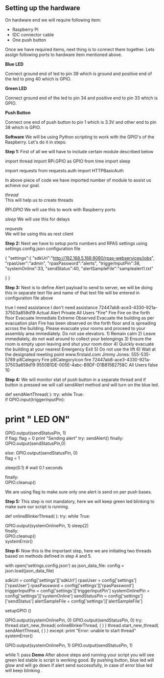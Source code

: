 Setting up the hardware
-----------------------

On hardware end we will require following item:

- Raspberry PI 
- IDC connector cable 
- One push button

Once we have required items, next thing is to connect them together. Lets assign following ports to hardware item mentioned above.

**Blue LED**

Connect ground end of led to pin 39 which is ground and positive end of the led to ping 40 which is GPIO.

**Green LED**

Connect ground end of the led to pin 34 and positive end to pin 33 which is GPIO.

**Push Button**

Connect one end of push button to pin 1 which is 3.3V and other end to pin 38 which is GPIO.

**Software**
We will be using Python scripting to work with the GPIO's of the Raspberry. Let's do it in steps:

**Step 1:**
First of all we will have to include certain module described below

import thread 
import RPi.GPIO as GPIO
from time import sleep

import requests
from requests.auth import HTTPBasicAuth

In above piece of code we have imported number of module to assist us achieve our goal.

*thread*	
This will help us to create threads

*RPi.GPIO*
We will use this to work with Raspberry ports

*sleep*	
We will use this for delays

*requests*	
We will be using this as rest client

**Step 2:**
Next we have to setup ports numbers and RPAS settings using settings.config.json configuration file

{
"settings":{
"sdkUrl":"http://192.168.5.168:8080/rpas-webservices/jobs",
"rpasUser":"admin",
"rpasPassword":"alerts",
"triggerInputPin":38,
"systemOnline":33,
"sendStatus":40,
"alertSampleFile":"samplealert1.txt"

}
}

**Step 3:**
Next is to define Alert payload to send to server, we will be doing this in separate text file and name of that text file will be entered in configuration file above

<Job xmlns:ns2="urn:oasis:names:tc:emergency:cap:1.2">
<acknowledgement>
<isRequired>true</isRequired>
<option1>I need assistance</option1>
<option2>I don't need assistance</option2>
</acknowledgement>
<alert>
<ns2:identifier>72447ab8-ace3-4330-921a-37503a858d19</ns2:identifier>
<ns2:sender ></ns2:sender>
<ns2:status>Actual</ns2:status>
<ns2:msgType>Alert</ns2:msgType>
<ns2:source ></ns2:source>
<ns2:scope>Private</ns2:scope>
<ns2:restriction></ns2:restriction>
<ns2:addresses>All Users</ns2:addresses>
<ns2:note></ns2:note>
<ns2:references></ns2:references>
<ns2:incidents>"Fire"</ns2:incidents>
<ns2:info>
<ns2:category>Fire</ns2:category>
<ns2:event>Fire on the forth floor</ns2:event>
<ns2:responseType>Evacuate</ns2:responseType>
<ns2:urgency>Immediate</ns2:urgency>
<ns2:severity>Extreme</ns2:severity>
<ns2:certainty>Observed</ns2:certainty>
<ns2:audience></ns2:audience>
<ns2:senderName></ns2:senderName>
<ns2:headline>Evacuate the building as per evacuation plan</ns2:headline>
<ns2:description>Fire has been observed on the forth floor and is spreading across the building. Please evacuate your rooms and proceed to your assembly area immediately. Do not use elevators.</ns2:description>
<ns2:instruction>1) Remain calm
2) Leave immediately, do not wait around to collect your belongings
3) Ensure the room is empty upon leaving and shut your room door
4) Quickly evacuate the building at your nearest Emergency Exit
5) Do not use the lift
6) Wait at the designated meeting point</ns2:instruction>
<ns2:web>www.firstaid.com</ns2:web>
<ns2:contact>Jimmy Jones: 555-535-5789</ns2:contact>
<ns2:parameter>
<ns2:valueName>p8Category</ns2:valueName>
<ns2:value>Fire</ns2:value>
</ns2:parameter>
<ns2:parameter>
<ns2:valueName>p8CategoryIcon</ns2:valueName>
<ns2:value>fire</ns2:value>
</ns2:parameter>
</ns2:info>
</alert>
<alertId>72447ab8-ace3-4330-921a-37503a858d19</alertId>
<groupId>9550B1DE-005E-4abc-B9DF-D1B815B2758C</groupId>
<groupName>All Users</groupName>
<important>false</important>
<validForMins>10</validForMins>
</Job>

**Step 4:**
We will monitor stat of push button in a separate thread and if button is pressed we will call sendAlert method and will turn on the blue led. 

def sendAlertThread( ):
try:
while True:            
if GPIO.input(triggerInputPin): 
# print " LED ON"
GPIO.output(sendStatusPin, 1)         
if flag:
flag = 0
print "Sending alert"
try:
sendAlert()
finally:
GPIO.output(sendStatusPin,0)

else:
GPIO.output(sendStatusPin, 0)         
flag = 1

sleep(0.1)         # wait 0.1 seconds

finally:                   
GPIO.cleanup()         

We are using flag to make sure only one alert is send on per push bases.

**Step 5:**
This step is not mandatory, here we will keep green led blinking to make sure our script is running.

def onlineBlinkerThread( ):
try:
while True:            

GPIO.output(systemOnlinePin, 1) 
sleep(2)           
finally:                   
GPIO.cleanup()         
systemError()

**Step 6:**
Now this is the important step, here we are initiating two threads based on methods defined in step 4 and 5.

with open('settings.config.json') as json_data_file:
config = json.load(json_data_file)

sdkUrl = config['settings']['sdkUrl']
rpasUser = config['settings']['rpasUser']
rpasPassword = config['settings']['rpasPassword']
triggerInputPin = config['settings']['triggerInputPin']
systemOnlinePin = config['settings']['systemOnline']
sendStatusPin = config['settings']['sendStatus']
alertSampleFile = config['settings']['alertSampleFile']

setupGPIO ()

GPIO.output(systemOnlinePin, 0)
GPIO.output(sendStatusPin, 0)
try:
thread.start_new_thread( onlineBlinkerThread, ( ) )
thread.start_new_thread( sendAlertThread, ( ) )
except:
print "Error: unable to start thread"
systemError()


GPIO.output(systemOnlinePin, 1)
GPIO.output(sendStatusPin, 1)

while 1:
pass
**Demo**
After above steps and running your script you will see green led stable is script is working good. By pushing button, blue led will glow and will go down if alert send successfully, in case of error blue led will keep blinking .

